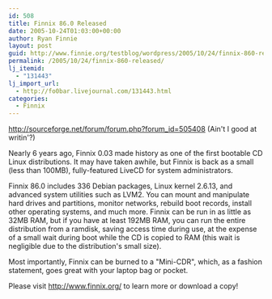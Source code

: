 ```yaml
---
id: 508
title: Finnix 86.0 Released
date: 2005-10-24T01:03:00+00:00
author: Ryan Finnie
layout: post
guid: http://www.finnie.org/testblog/wordpress/2005/10/24/finnix-860-released/
permalink: /2005/10/24/finnix-860-released/
lj_itemid:
  - "131443"
lj_import_url:
  - http://fo0bar.livejournal.com/131443.html
categories:
  - Finnix
---
```

<http://sourceforge.net/forum/forum.php?forum_id=505408> (Ain't I good at writin'?)

Nearly 6 years ago, Finnix 0.03 made history as one of the first bootable CD Linux distributions. It may have taken awhile, but Finnix is back as a small (less than 100MB), fully-featured LiveCD for system administrators. 

Finnix 86.0 includes 336 Debian packages, Linux kernel 2.6.13, and advanced system utilities such as LVM2. You can mount and manipulate hard drives and partitions, monitor networks, rebuild boot records, install other operating systems, and much more. Finnix can be run in as little as 32MB RAM, but if you have at least 192MB RAM, you can run the entire distribution from a ramdisk, saving access time during use, at the expense of a small wait during boot while the CD is copied to RAM (this wait is negligible due to the distribution's small size). 

Most importantly, Finnix can be burned to a "Mini-CDR", which, as a fashion statement, goes great with your laptop bag or pocket. 

Please visit <http://www.finnix.org/> to learn more or download a copy!